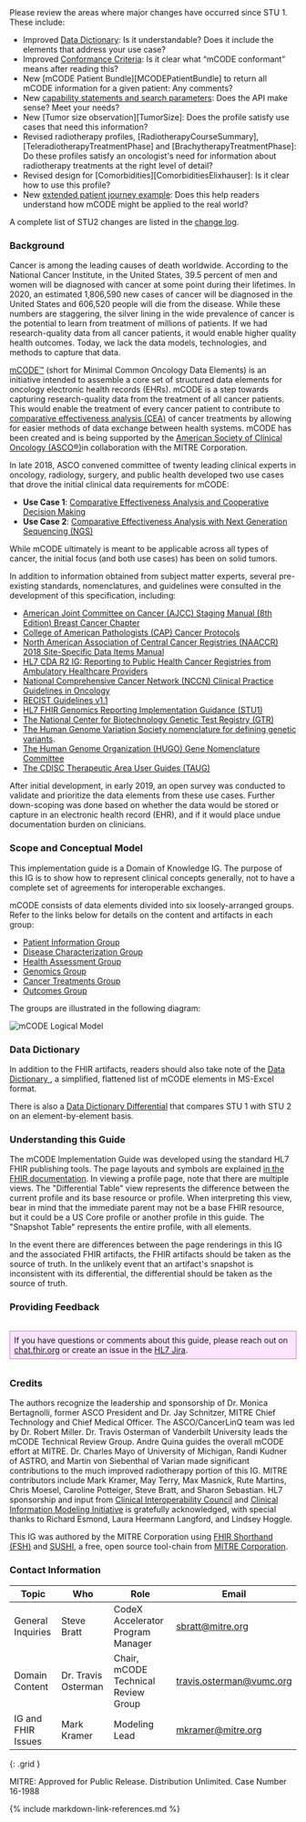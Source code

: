 <div markdown="1" class="note-to-balloters">
Please review the areas where major changes have occurred since STU 1. These include:

* Improved [Data Dictionary](dictionary.html): Is it understandable? Does it include the elements that address your use case?
* Improved [Conformance Criteria](conformance-general.html): Is it clear what “mCODE conformant” means after reading this?
* New [mCODE Patient Bundle][MCODEPatientBundle] to return all mCODE information for a given patient: Any comments?
* New [capability statements and search parameters](conformance-patients.html): Does the API make sense? Meet your needs?
* New [Tumor size observation][TumorSize]: Does the profile satisfy use cases that need this information?
* Revised radiotherapy profiles, [RadiotherapyCourseSummary], [TeleradiotherapyTreatmentPhase] and [BrachytherapyTreatmentPhase]: Do these profiles satisfy an oncologist's need for information about radiotherapy treatments at the right level of detail?
* Revised design for [Comorbidities][ComorbiditiesElixhauser]: Is it clear how to use this profile?
* New [extended patient journey example](examples.html): Does this help readers understand how mCODE might be applied to the real world?

A complete list of STU2 changes are listed in the [change log](change_log.html).
</div>

### Background

Cancer is among the leading causes of death worldwide. According to the National Cancer Institute, in the United States, 39.5 percent of men and women will be diagnosed with cancer at some point during their lifetimes. In 2020, an estimated 1,806,590 new cases of cancer will be diagnosed in the United States and 606,520 people will die from the disease. While these numbers are staggering, the silver lining in the wide prevalence of cancer is the potential to learn from treatment of millions of patients. If we had research-quality data from all cancer patients, it would enable higher quality health outcomes. Today, we lack the data models, technologies, and methods to capture that data.

[mCODE™](https://mcodeinitiative.org/) (short for Minimal Common Oncology Data Elements) is an initiative intended to assemble a core set of structured data elements for oncology electronic health records (EHRs). mCODE is a step towards capturing research-quality data from the treatment of all cancer patients. This would enable the treatment of every cancer patient to contribute to [comparative effectiveness analysis (CEA)](https://en.wikipedia.org/wiki/Comparative_effectiveness_research) of cancer treatments by allowing for easier methods of data exchange between health systems. mCODE has been created and is being supported by the [American Society of Clinical Oncology (ASCO®)](https://www.asco.org/)in collaboration with the MITRE Corporation.

In late 2018, ASCO convened committee of twenty leading clinical experts in oncology, radiology, surgery, and public health developed two use cases that drove the initial clinical data requirements for mCODE:

* **Use Case 1**: [Comparative Effectiveness Analysis and Cooperative Decision Making](mCODE-UseCase-RCC.docx)
* **Use Case 2**: [Comparative Effectiveness Analysis with Next Generation Sequencing (NGS)](mCODE-UseCase-NGS.docx)

While mCODE ultimately is meant to be applicable across all types of cancer, the initial focus (and both use cases) has been on solid tumors.

In addition to information obtained from subject matter experts, several pre-existing standards, nomenclatures, and guidelines were consulted in the development of this specification, including:

* [American Joint Committee on Cancer (AJCC) Staging Manual (8th Edition) Breast Cancer Chapter](https://cancerstaging.org/references-tools/deskreferences/Pages/Breast-Cancer-Staging.aspx)
* [College of American Pathologists (CAP) Cancer Protocols](https://www.cap.org/protocols-and-guidelines)
* [North American Association of Central Cancer Registries (NAACCR) 2018 Site-Specific Data Items Manual](https://www.naaccr.org/SSDI/SSDI-Manual.pdf?v=1531675132)
* [HL7 CDA R2 IG: Reporting to Public Health Cancer Registries from Ambulatory Healthcare Providers](http://www.hl7.org/implement/standards/product_brief.cfm?product_id=383)
* [National Comprehensive Cancer Network (NCCN) Clinical Practice Guidelines in Oncology](https://www.nccn.org/professionals/physician_gls/default.aspx#site)
* [RECIST Guidelines v1.1](https://project.eortc.org/recist/wp-content/uploads/sites/4/2015/03/RECISTGuidelines.pdf)
* [HL7 FHIR Genomics Reporting Implementation Guidance (STU1)](http://hl7.org/fhir/uv/genomics-reporting/index.html)
* [The National Center for Biotechnology Genetic Test Registry (GTR)](https://www.ncbi.nlm.nih.gov/gtr)
* [The Human Genome Variation Society nomenclature for defining genetic variants](https://varnomen.hgvs.org/).
* [The Human Genome Organization (HUGO) Gene Nomenclature Committee](https://www.genenames.org/)
* [The CDISC Therapeutic Area User Guides (TAUG)](https://www.cdisc.org/standards/therapeutic-areas/disease-area)

After initial development, in early 2019, an open survey was conducted to validate and prioritize the data elements from these use cases. Further down-scoping was done based on whether the data would be stored or capture in an electronic health record (EHR), and if it would place undue documentation burden on clinicians.

### Scope and Conceptual Model

This implementation guide is a Domain of Knowledge IG. The purpose of this IG is to show how to represent clinical concepts generally, not to have a complete set of agreements for interoperable exchanges.

mCODE consists of data elements divided into six loosely-arranged groups. Refer to the links below for details on the content and artifacts in each group:

* [Patient Information Group](group-patient.html)
* [Disease Characterization Group](group-disease.html)
* [Health Assessment Group](group-assessment.html)
* [Genomics Group](group-genomics.html)
* [Cancer Treatments Group](group-treatment.html)
* [Outcomes Group](group-outcome.html)

The groups are illustrated in the following diagram:

![mCODE Logical Model](mCodeDiagram.svg)

### Data Dictionary

In addition to the FHIR artifacts, readers should also take note of the [Data Dictionary ](dictionary.html), a simplified, flattened list of mCODE elements in MS-Excel format.

There is also a [Data Dictionary Differential](dictionary.html#data-dictionary-differential) that compares STU 1 with STU 2 on an element-by-element basis.

### Understanding this Guide

The mCODE Implementation Guide was developed using the standard HL7 FHIR publishing tools. The page layouts and symbols are explained [in the FHIR documentation](https://www.hl7.org/fhir/formats.html). In viewing a profile page, note that there are multiple views. The "Differential Table" view represents the difference between the current profile and its base resource or profile. When interpreting this view, bear in mind that the immediate parent may not be a base FHIR resource, but it could be a US Core profile or another profile in this guide. The "Snapshot Table" represents the entire profile, with all elements.

In the event there are differences between the page renderings in this IG and the associated FHIR artifacts, the FHIR artifacts should be taken as the source of truth. In the unlikely event that an artifact's snapshot is inconsistent with its differential, the differential should be taken as the source of truth.

### Providing Feedback

<p style="background-color: #fce4ff; margin-top: 2rem; margin-bottom: 2rem; padding: 0.5em; border: 1px solid #be86c5;">If you have questions or comments about this guide, please reach out on <a href="https://chat.fhir.org/#narrow/stream/179234-Cancer-Interoperability/topic/mCODE">chat.fhir.org</a> or create an issue in the <a href="https://jira.hl7.org/issues/?filter=13361">HL7 Jira</a>.</p>

### Credits

The authors recognize the leadership and sponsorship of Dr. Monica Bertagnolli, former ASCO President and Dr. Jay Schnitzer, MITRE Chief Technology and Chief Medical Officer. The ASCO/CancerLinQ team was led by Dr. Robert Miller. Dr. Travis Osterman of Vanderbilt University leads the mCODE Technical Review Group. Andre Quina guides the overall mCODE effort at MITRE. Dr. Charles Mayo of University of Michigan, Randi Kudner of ASTRO, and Martin von Siebenthal of Varian made significant contributions to the much improved radiotherapy portion of this IG. MITRE contributors include Mark Kramer, May Terry, Max Masnick, Rute Martins, Chris Moesel, Caroline Potteiger, Steve Bratt, and Sharon Sebastian. HL7 sponsorship and input from [Clinical Interoperability Council](http://www.hl7.org/Special/committees/cic/index.cfm) and [Clinical Information Modeling Initiative](https://www.hl7.org/Special/Committees/cimi/index.cfm) is gratefully acknowledged, with special thanks to Richard Esmond, Laura Heermann Langford, and Lindsey Hoggle.

This IG was authored by the MITRE Corporation using [FHIR Shorthand (FSH)](http://hl7.org/fhir/uv/shorthand/) and [SUSHI](https://fshschool.org), a free, open source tool-chain from [MITRE Corporation](https://www.mitre.org/).

### Contact Information

| Topic| Who | Role | Email |
|----|---|---|------|
| General Inquiries  | Steve Bratt | CodeX Accelerator Program Manager | sbratt@mitre.org |
| Domain Content | Dr. Travis Osterman | Chair, mCODE Technical Review Group | travis.osterman@vumc.org |
| IG and FHIR Issues | Mark Kramer | Modeling Lead | mkramer@mitre.org |
{: .grid }

MITRE: Approved for Public Release. Distribution Unlimited. Case Number 16-1988

{% include markdown-link-references.md %}
